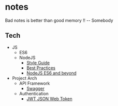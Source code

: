 # notes    

Bad notes is better than good memory !!  -- Somebody

## Tech
- JS
  - ES6
  - NodeJS
    - [Style Guide](notes/node_style.guide.md)
    - [Best Practices](notes/node_best_practices.md)
    - [NodeJS ES6 and beyond](notes/node_es6_beyond.md)
- Project Arch
  - API Framework
    - [Swagger](notes/arch_api_swagger.md)
  - Authentication
    - [JWT JSON Web Token](notes/arch_auth_jwt.md)
